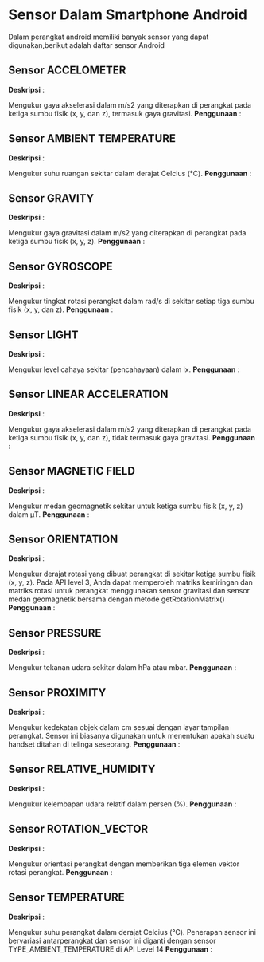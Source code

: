 # Sensor Dalam Smartphone Android
Dalam perangkat android memiliki banyak sensor yang dapat digunakan,berikut adalah daftar sensor Android
## Sensor ACCELOMETER
__Deskripsi__ : 

Mengukur gaya akselerasi dalam m/s2 yang diterapkan di perangkat pada ketiga sumbu fisik (x, y, dan z), termasuk gaya gravitasi.
__Penggunaan__ : 



## Sensor AMBIENT TEMPERATURE
__Deskripsi__ : 

Mengukur suhu ruangan sekitar dalam derajat Celcius (°C).
__Penggunaan__ : 


## Sensor GRAVITY
__Deskripsi__ : 

Mengukur gaya gravitasi dalam m/s2 yang diterapkan di perangkat pada ketiga sumbu fisik (x, y, z).
__Penggunaan__ : 


## Sensor GYROSCOPE
__Deskripsi__ : 

Mengukur tingkat rotasi perangkat dalam rad/s di sekitar setiap tiga sumbu fisik (x, y, dan z).
__Penggunaan__ : 


## Sensor LIGHT
__Deskripsi__ : 

Mengukur level cahaya sekitar (pencahayaan) dalam lx.
__Penggunaan__ : 


## Sensor LINEAR ACCELERATION
__Deskripsi__ : 

Mengukur gaya akselerasi dalam m/s2 yang diterapkan di perangkat pada ketiga sumbu fisik (x, y, dan z), tidak termasuk gaya gravitasi.
__Penggunaan__ : 


## Sensor MAGNETIC FIELD
__Deskripsi__ : 

Mengukur medan geomagnetik sekitar untuk ketiga sumbu fisik (x, y, z) dalam μT.
__Penggunaan__ : 


## Sensor ORIENTATION
__Deskripsi__ : 

Mengukur derajat rotasi yang dibuat perangkat di sekitar ketiga sumbu fisik (x, y, z). Pada API level 3, Anda dapat memperoleh matriks kemiringan dan matriks rotasi untuk perangkat menggunakan sensor gravitasi dan sensor medan geomagnetik bersama dengan metode getRotationMatrix()
__Penggunaan__ : 


## Sensor PRESSURE	
__Deskripsi__ : 

Mengukur tekanan udara sekitar dalam hPa atau mbar.
__Penggunaan__ : 


## Sensor PROXIMITY	
__Deskripsi__ : 

Mengukur kedekatan objek dalam cm sesuai dengan layar tampilan perangkat. Sensor ini biasanya digunakan untuk menentukan apakah suatu handset ditahan di telinga seseorang.
__Penggunaan__ : 


## Sensor RELATIVE_HUMIDITY
__Deskripsi__ : 

Mengukur kelembapan udara relatif dalam persen (%).
__Penggunaan__ : 


## Sensor ROTATION_VECTOR
__Deskripsi__ : 

Mengukur orientasi perangkat dengan memberikan tiga elemen vektor rotasi perangkat.
__Penggunaan__ : 


## Sensor TEMPERATURE
__Deskripsi__ : 

Mengukur suhu perangkat dalam derajat Celcius (°C). Penerapan sensor ini bervariasi antarperangkat dan sensor ini diganti dengan sensor TYPE_AMBIENT_TEMPERATURE di API Level 14
__Penggunaan__ : 


